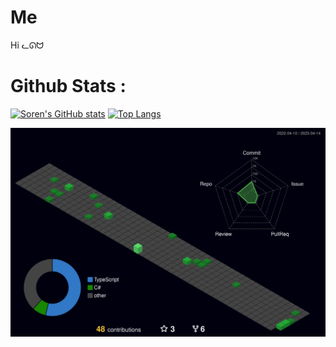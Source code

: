 # Me
Hi ᓚᘏᗢ

# Github Stats :

[![Soren's GitHub stats](https://github-readme-stats.vercel.app/api?username=diogo-vf&show_icons=true&count_private=true&theme=dracula)](https://github.com/anuraghazra/github-readme-stats)
[![Top Langs](https://github-readme-stats.vercel.app/api/top-langs/?username=diogo-vf&layout=compact&count_private=true&show_icons=true&theme=dracula)](https://github.com/anuraghazra/github-readme-stats)


![](./profile-3d-contrib/profile-night-green.svg)
